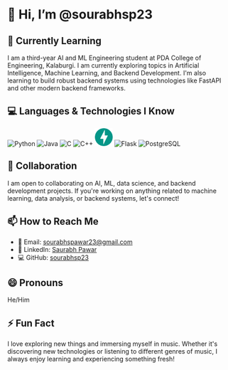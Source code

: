 # 👋 Hi, I’m @sourabhsp23

## 🌱 Currently Learning
I am a third-year AI and ML Engineering student at PDA College of Engineering, Kalaburgi. I am currently exploring topics in Artificial Intelligence, Machine Learning, and Backend Development. I'm also learning to build robust backend systems using technologies like FastAPI and other modern backend frameworks.

## 💻 Languages & Technologies I Know

<p align="left">
  <img src="https://cdn.jsdelivr.net/gh/devicons/devicon/icons/python/python-original.svg" alt="Python" width="40" height="40"/>
  <img src="https://cdn.jsdelivr.net/gh/devicons/devicon/icons/java/java-original.svg" alt="Java" width="40" height="40"/>
  <img src="https://cdn.jsdelivr.net/gh/devicons/devicon/icons/c/c-original.svg" alt="C" width="40" height="40"/>
  <img src="https://cdn.jsdelivr.net/gh/devicons/devicon/icons/cplusplus/cplusplus-original.svg" alt="C++" width="40" height="40"/>
  <img src="https://raw.githubusercontent.com/devicons/devicon/master/icons/fastapi/fastapi-original.svg" alt="FastAPI" width="40" height="40"/>
  <img src="https://cdn.jsdelivr.net/gh/devicons/devicon/icons/flask/flask-original.svg" alt="Flask" width="40" height="40"/>
  <img src="https://cdn.jsdelivr.net/gh/devicons/devicon/icons/postgresql/postgresql-original.svg" alt="PostgreSQL" width="40" height="40"/>
</p>

## 💞️ Collaboration
I am open to collaborating on AI, ML, data science, and backend development projects. If you're working on anything related to machine learning, data analysis, or backend systems, let's connect!

## 📫 How to Reach Me
- 📧 Email: [sourabhspawar23@gmail.com](mailto:sourabhspawar23@gmail.com)  
- 💼 LinkedIn: [Saurabh Pawar](https://www.linkedin.com/in/saurabh-pawar-453458270?utm_source=share&utm_campaign=share_via&utm_content=profile&utm_medium=android_app)  
- 💻 GitHub: [sourabhsp23](https://github.com/sourabhsp23)

## 😄 Pronouns
He/Him

## ⚡ Fun Fact
I love exploring new things and immersing myself in music. Whether it's discovering new technologies or listening to different genres of music, I always enjoy learning and experiencing something fresh!

<!---
sourabhsp23/sourabhsp23 is a ✨ special ✨ repository because its `README.md` (this file) appears on your GitHub profile.
You can click the Preview link to take a look at your changes.
--->
